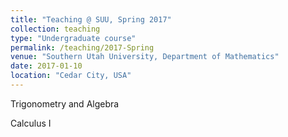 ```yaml
---
title: "Teaching @ SUU, Spring 2017"
collection: teaching
type: "Undergraduate course"
permalink: /teaching/2017-Spring
venue: "Southern Utah University, Department of Mathematics"
date: 2017-01-10
location: "Cedar City, USA"
---
```


Trigonometry and Algebra

Calculus I

